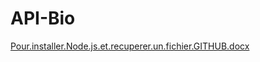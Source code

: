 # API-Bio

[Pour.installer.Node.js.et.recuperer.un.fichier.GITHUB.docx](https://github.com/benoit-lgrk-cv/API-Bio/files/10295610/Pour.installer.Node.js.et.recuperer.un.fichier.GITHUB.docx)

